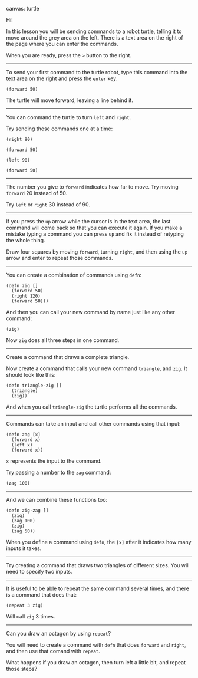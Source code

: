 canvas: turtle

Hi!

In this lesson you will be sending commands to a robot turtle,
telling it to move around the grey area on the left.
There is a text area on the right of the page where you can enter the commands.

When you are ready, press the `>` button to the right.

---

To send your first command to the turtle robot,
type this command into the text area on the right and press the `enter` key:

    (forward 50)

The turtle will move forward, leaving a line behind it.

---

You can command the turtle to turn `left` and `right`.

Try sending these commands one at a time:

    (right 90)

    (forward 50)

    (left 90)

    (forward 50)

---

The number you give to `forward` indicates how far to move.
Try moving `forward` 20 instead of 50.

Try `left` or `right` 30 instead of 90.

---

If you press the `up` arrow while the cursor is in the text area,
the last command will come back so that you can execute it again.
If you make a mistake typing a command you can press `up` and fix it
instead of retyping the whole thing.

Draw four squares by moving `forward`, turning `right`,
and then using the `up` arrow and enter to repeat those commands.

---

You can create a combination of commands using `defn`:

    (defn zig []
      (forward 50)
      (right 120)
      (forward 50)))

And then you can call your new command by name just like any other command:

    (zig)

Now `zig` does all three steps in one command.

---

Create a command that draws a complete triangle.

Now create a command that calls your new command `triangle`, and `zig`.
It should look like this:

    (defn triangle-zig []
      (triangle)
      (zig))

And when you call `triangle-zig` the turtle performs all the commands.

---

Commands can take an input and call other commands using that input:

    (defn zag [x]
      (forward x)
      (left x)
      (forward x))

`x` represents the input to the command.

Try passing a number to the `zag` command:

    (zag 100)

---

And we can combine these functions too:

    (defn zig-zag []
      (zig)
      (zag 100)
      (zig)
      (zag 50))

When you define a command using `defn`, the `[x]` after it indicates how many inputs it takes.

---

Try creating a command that draws two triangles of different sizes.
You will need to specify two inputs.

---

It is useful to be able to repeat the same command several times,
and there is a command that does that:

    (repeat 3 zig)

Will call `zig` 3 times.

---

Can you draw an octagon by using `repeat`?

You will need to create a command with `defn` that does `forward` and `right`,
and then use that comand with `repeat`.

What happens if you draw an octagon, then turn left a little bit, and repeat those steps?
